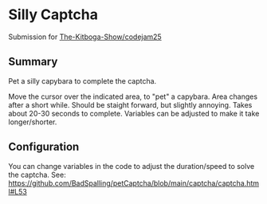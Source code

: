 # Silly Captcha
Submission for [The-Kitboga-Show/codejam25](https://github.com/The-Kitboga-Show/codejam25)

## Summary
Pet a silly capybara to complete the captcha.

Move the cursor over the indicated area, to "pet" a capybara. Area changes after a short while. Should be staight forward, but slightly annoying. Takes about 20-30 seconds to complete. Variables can be adjusted to make it take longer/shorter.

## Configuration
You can change variables in the code to adjust the duration/speed to solve the captcha.
See: https://github.com/BadSpalling/petCaptcha/blob/main/captcha/captcha.html#L53

